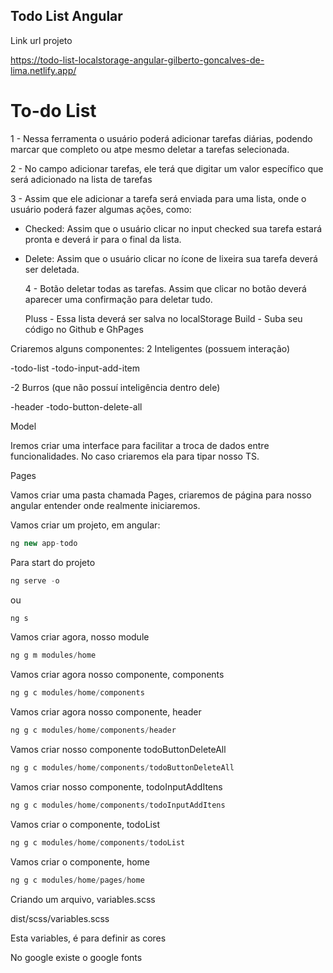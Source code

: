## Todo List Angular

Link url projeto

https://todo-list-localstorage-angular-gilberto-goncalves-de-lima.netlify.app/


# To-do List

1 - Nessa ferramenta o usuário poderá adicionar tarefas diárias, podendo marcar
que completo ou atpe mesmo deletar a tarefas selecionada.

2 - No campo adicionar tarefas, ele terá que digitar um valor específico que
será adicionado na lista de tarefas

3 - Assim que ele adicionar a tarefa será enviada para uma lista, onde o usuário
poderá fazer algumas ações, como:

- Checked: Assim que o usuário clicar no input checked sua tarefa estará pronta
  e deverá ir para o final da lista.
- Delete: Assim que o usuário clicar no ícone de lixeira sua tarefa deverá ser
  deletada.

  4 - Botão deletar todas as tarefas. Assim que clicar no botão deverá aparecer
  uma confirmação para deletar tudo.

  Pluss - Essa lista deverá ser salva no localStorage Build - Suba seu código no
  Github e GhPages

Criaremos alguns componentes: 2 Inteligentes (possuem interação)

-todo-list -todo-input-add-item

-2 Burros (que não possuí inteligência dentro dele)

-header -todo-button-delete-all

Model

Iremos criar uma interface para facilitar a troca de dados entre
funcionalidades. No caso criaremos ela para tipar nosso TS.

Pages

Vamos criar uma pasta chamada Pages, criaremos de página para nosso angular
entender onde realmente iniciaremos.

Vamos criar um projeto, em angular:

```js
ng new app-todo
```

Para start do projeto

```js
ng serve -o
```

ou

```js
ng s
```

Vamos criar agora, nosso module

```js
ng g m modules/home
```

Vamos criar agora nosso componente, components

```js
ng g c modules/home/components
```

Vamos criar agora nosso componente, header

```js
ng g c modules/home/components/header
```

Vamos criar nosso componente todoButtonDeleteAll

```js
ng g c modules/home/components/todoButtonDeleteAll
```

Vamos criar nosso componente, todoInputAddItens

```js
ng g c modules/home/components/todoInputAddItens
```

Vamos criar o componente, todoList

```js
ng g c modules/home/components/todoList
```

Vamos criar o componente, home

```js
ng g c modules/home/pages/home
```

Criando um arquivo, variables.scss

dist/scss/variables.scss

Esta variables, é para definir as cores

No google existe o google fonts

